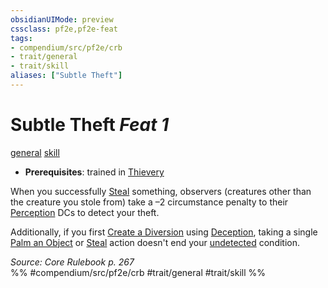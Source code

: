```yaml
---
obsidianUIMode: preview
cssclass: pf2e,pf2e-feat
tags:
- compendium/src/pf2e/crb
- trait/general
- trait/skill
aliases: ["Subtle Theft"]
---
```

# Subtle Theft  *Feat 1*  
[general](/rules/traits/general.md)  [skill](/rules/traits/skill.md)  

- **Prerequisites**: trained in [Thievery](/compendium/skills.md#Thievery)

When you successfully [Steal](/rules/actions/steal.md) something, observers (creatures other than the creature you stole from) take a –2 circumstance penalty to their [Perception](/compendium/skills.md#Perception) DCs to detect your theft.

Additionally, if you first [Create a Diversion](/rules/actions/create-a-diversion.md) using [Deception](/compendium/skills.md#Deception), taking a single [Palm an Object](/rules/actions/palm-an-object.md) or [Steal](/rules/actions/steal.md) action doesn't end your [undetected](/rules/conditions.md#Undetected) condition.

*Source: Core Rulebook p. 267*  
%% #compendium/src/pf2e/crb #trait/general #trait/skill %%